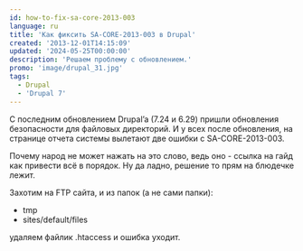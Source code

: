 ```yaml
---
id: how-to-fix-sa-core-2013-003
language: ru
title: 'Как фиксить SA-CORE-2013-003 в Drupal'
created: '2013-12-01T14:15:09'
updated: '2024-05-25T00:00:00'
description: 'Решаем проблему с обновлением.'
promo: 'image/drupal_31.jpg'
tags:
  - Drupal
  - 'Drupal 7'
---
```


С последним обновлением Drupal’a (7.24 и 6.29) пришли обновления безопасности
для файловых директорий. И у всех после обновления, на странице отчета системы
вылетают две ошибки с SA-CORE-2013-003.

Почему народ не может нажать на это слово, ведь оно - ссылка на гайд как
привести всё в порядок. Ну да ладно, решение то прям на блюдечке лежит.

Захотим на FTP сайта, и из папок (а не сами папки):

- tmp
- sites/default/files

удаляем файлик .htaccess и ошибка уходит. 
